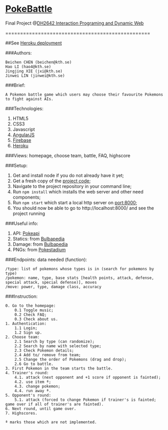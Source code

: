 # [PokeBattle](http://obscure-oasis-61451.herokuapp.com/)
Final Project @[DH2642 Interaction Programing and Dynamic Web](https://www.kth.se/social/course/DH2642/)

=================================================

##See [Heroku deployment](http://obscure-oasis-61451.herokuapp.com/)

###Authors:

    Beichen CHEN (beichen@kth.se)
    Hao LI (hao4@kth.se)
    Jingjing XIE (jxi@kth.se)
    Jinwei LIN (jinwei@kth.se)

###Brief:

    A Pokemon battle game which users may choose their favourite Pokemons to fight against AIs.

###Technologies:
1. HTML5
2. CSS3
3. Javascript
4. [AngularJS](https://angularjs.org/)
5. [Firebase](https://firebase.google.com/)
6. [Heroku](https://www.heroku.com/platform)

###Views:
    homepage, choose team, battle, FAQ, highscore

###Setup:

1. Get and install node if you do not already have it yet;
2. Get a fresh copy of the [project code](https://github.com/chnhaoli/PokeBattle);
3. Navigate to the project repository in your command line;
4. Run `npm install` which installs the web server and other need components;
5. Run `npm start` which start a local http server on [port:8000](http://localhost:8000/);
6. You should now be able to go to http://localhost:8000/  and see the project running

###Useful info:

1. API: [Pokeapi](https://pokeapi.co/docsv2/)
2. Statics: from [Bulbapedia](http://bulbapedia.bulbagarden.net/wiki/Statistic)
3. Damage: from [Bulbapedia](http://bulbapedia.bulbagarden.net/wiki/Damage)
4. PNGs: from [Pokestadium](http://www.pokestadium.com/tools/sprites)


###Endpoints: data needed (function):

    /type: list of pokemons whose types is in (search for pokemons by type)
    /pokemon: name, type, base stats [health points, attack, defense, special attack, special defense)], moves
    /move: power, type, damage class, accuracy

###Instruction:

    0. Go to the homepage:
        0.1 Toggle music;
        0.2 Check FAQ;
        0.3 Check about us.
    1. Authentication:
        1.1 Login;
        1.2 Sign up.
    2. Choose team:
        2.1 Search by type (can randomize);
        2.2 Search by name with selected type;
        2.3 Check Pokemon details;
        2.4 Add to/ remove from team;
        2.5 Change the order of Pokemons (drag and drop);
        2.6 Go to battle.
    3. First Pokemon in the team starts the battle.
    4. Trainer's round:
        4.1. attack (next opponent and +1 score if opponent is fainted);
        4.2. use item ª;
        4.3. change pokemon;
        4.4. run away ª.
    5. Opponent's round:
        5.1. attack (forced to change Pokemon if trainer's is fainted; game over if all of trainer's are fainted).
    6. Next round, until game over.
    7. Highscores.

    ª marks those which are not implemented.
